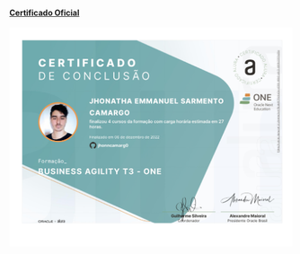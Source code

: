 #### <a href="https://cursos.alura.com.br/user/jhonncamarg0/degree-business-agility-turma3-one-407797/certificate" target="_blank"> Certificado Oficial
</a>

![NPM](https://github.com/jhonncamarg0/oracle-next-education/blob/main/certificados/business-agility/business-agility.jpg)
